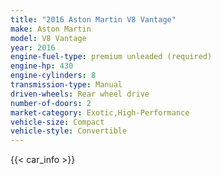 ```yaml
---
title: "2016 Aston Martin V8 Vantage"
make: Aston Martin
model: V8 Vantage
year: 2016
engine-fuel-type: premium unleaded (required)
engine-hp: 430
engine-cylinders: 8
transmission-type: Manual
driven-wheels: Rear wheel drive
number-of-doors: 2
market-category: Exotic,High-Performance
vehicle-size: Compact
vehicle-style: Convertible
---
```


{{< car_info >}}

